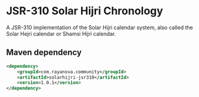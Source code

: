 # JSR-310 Solar Hijri Chronology
A JSR-310 implementation of the Solar Hijri calendar system, also called the Solar Hejri calendar or Shamsi Hijri calendar.

## Maven dependency

```xml
<dependency>
    <groupId>com.rayanova.community</groupId>
    <artifactId>solarhijri-jsr310</artifactId>
    <version>1.0.1</version>
</dependency>
```
